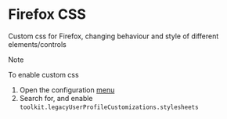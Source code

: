 # Firefox CSS

Custom css for Firefox, changing behaviour and style of different elements/controls

> [!NOTE]
> To enable custom css
>
> 1. Open the configuration [menu](about:config)
> 2. Search for, and enable `toolkit.legacyUserProfileCustomizations.stylesheets`
